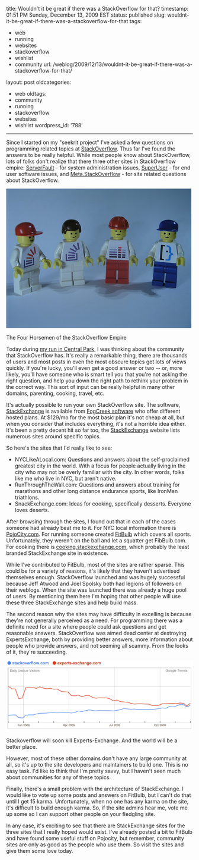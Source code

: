 title: Wouldn't it be great if there was a StackOverflow for that?
timestamp: 01:51 PM Sunday, December 13, 2009 EST
status: published
slug: wouldnt-it-be-great-if-there-was-a-stackoverflow-for-that
tags:
- web
- running
- websites
- stackoverflow
- wishlist
- community
url: /weblog/2009/12/13/wouldnt-it-be-great-if-there-was-a-stackoverflow-for-that/

layout: post
oldcategories:
- web
oldtags:
- community
- running
- stackoverflow
- websites
- wishlist
wordpress_id: '788'

---

Since I started on my "seekrit project" I've asked a few questions on programming related topics at [StackOverflow](http://www.stackoverflow.com/).  Thus far I've found the answers to be really helpful.  While most people know about StackOverflow, lots of folks don't realize that there three other sites in StackOverflow empire: [ServerFault](http://serverfault.com/) - for system administration issues, [SuperUser](http://superuser.com/) - for end user software issues, and [Meta.StackOverflow](http://meta.stackoverflow.com/) - for site related questions about StackOverflow.

<div class="image caption center">
    <img src="/weblog/media/2009/12/stackoverflow-minifigs.jpg" alt="The Four Horsemen of the StackOverflow Empire">
    <p>The Four Horsemen of the StackOverflow Empire</p>
</div>

Today during [my run in Central Park](http://bit.ly/84eF7i), I was thinking about the community that StackOverflow has.  It's really a remarkable thing, there are thousands of users and most posts in even the most obscure topics get lots of views quickly.  If you're lucky, you'll even get a good answer or two -- or, more likely, you'll have someone who is smart tell you that you're not asking the right question, and help you down the right path to rethink your problem in the correct way.  This sort of input can be really helpful in many other domains, parenting, cooking, travel, etc.

It's actually possible to run your own StackOverflow site.  The software, [StackExchange](http://stackexchange.com/) is available from [FogCreek software](http://fogcreek.com/) who offer different hosted plans.  At $129/mo for the most basic plan it's not cheap at all, but when you consider that includes everything, it's not a horrible idea either.  It's been a pretty decent hit so far too, the [StackExchange](http://meta.stackexchange.com/questions/4/list-of-stackexchange-sites) website lists numerous sites around specific topics.

So here's the sites that I'd really like to see:

  * NYCLikeALocal.com: Questions and answers about the self-proclaimed greatest city in the world.  With a focus for people actually living in the city who may not be overly familiar with the city.  In other words, folks like me who live in NYC, but aren't native.
  * RunThroughTheWall.com: Questions and answers about training for marathons and other long distance endurance sports, like IronMen triathlons.
  * SnackExchange.com: Ideas for cooking, specifically desserts.  Everyone loves deserts.

After browsing through the sites, I found out that in each of the cases someone had already beat me to it.  For NYC local information there is [PojoCity.com](http://pojocity.com/).  For running someone created [FitBulb](http://fit.stackexchange.com/) which covers all sports.  Unfortunately, they weren't on the ball and let a squatter get FibBulb.com.  For cooking there is [cooking.stackexchange.com](http://cooking.stackexchange.com/), which probably the least branded StackExchange site in existence.

While I've contributed to FitBulb, most of the sites are rather sparse.  This could be for a variety of reasons, it's likely that they haven't advertised themselves enough.  StackOverflow launched and was hugely successful because Jeff Atwood and Joel Spolsky both had legions of followers on their weblogs.  When the site was launched there was already a huge pool of users.  By mentioning them here I'm hoping that other people will use these three StackExchange sites and help build mass.

The second reason why the sites may have difficulty in excelling is because they're not generally perceived as a need.  For programming there was a definite need for a site where people could ask questions and get reasonable answers.  StackOverflow was aimed dead center at destroying ExpertsExchange, both by providing better answers, more information about people who provide answers, and not seeming all scammy. From the looks of it, they're succeeding.

<div class="image caption center">
    <img src="/weblog/media/2009/12/google-stackoverflow-vs-experts-exchange.png" alt="Stackoverflow will soon kill Experts-Exchange. And the world will be a better place.">
    <p>Stackoverflow will soon kill Experts-Exchange. And the world will be a better place.</p>
</div>

However, most of these other domains don't have any large community at all, so it's up to the site developers and maintainers to build one.  This is no easy task. I'd like to think that I'm pretty savvy, but I haven't seen much about communities for any of these topics.

Finally, there's a small problem with the architecture of StackExchange.  I would like to vote up some posts and answers on FitBulb, but I can't do that until I get 15 karma.  Unfortunately, when no one has any karma on the site, it's difficult to build enough karma.  So, if the site admins hear me, vote me up some so I can support other people on your fledgling site.

In any case, it's exciting to see that there are StackExchange sites for the three sites that I really hoped would exist.  I've already posted a bit to FitBulb and have found some useful stuff on Pojocity, but remember, community sites are only as good as the people who use them.  So visit the sites and give them some love today. 
